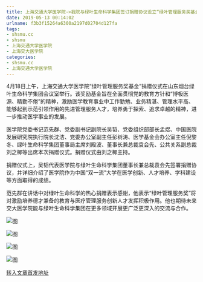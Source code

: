 ```yaml
---
title: 上海交通大学医学院->我院与绿叶生命科学集团签订捐赠协议设立“绿叶管理服务奖基金” | shsmu.cc
date: 2019-05-13 00:14:02
urlname: f3b3f15264a6300a2197d02704d127fa
tags: 
- shsmu.cc
- shsmu
- 上海交通大学医学院
- 上海交大医学院
categories:
- shsmu.cc
- 上海交通大学医学院
---
```



4月18日上午，上海交通大学医学院“绿叶管理服务奖基金”捐赠仪式在山东烟台绿叶生命科学集团会议室举行。该奖励基金旨在全面贯彻党的教育方针和“博极医源、精勤不倦”的精神，激励医学教育事业中工作勤勉、业务精湛、管理水平高、能够起到示范引领作用的先进管理服务人才，培养勇于探索、追求卓越的精神，进一步推动医学事业的发展。

医学院党委书记范先群、党委副书记副院长吴韬、党委组织部部长孟煜、中国医院发展研究院执行院长沈洁、党委办公室副主任彭树涛、医学基金会办公室主任倪黎冬、绿叶生命科学集团董事局主席刘殿波、董事长兼总裁袁会先、公共关系副总裁刘之椰等出席本次捐赠仪式。捐赠仪式由刘之椰主持。

捐赠仪式上，吴韬代表医学院与绿叶生命科学集团董事长兼总裁袁会先签署捐赠协议，并详细介绍了医学院作为中国“双一流”大学在医学创新、人才培养、学科建设等方面取得的成绩。

范先群在讲话中对绿叶生命科学的热心捐赠表示感谢，他表示“绿叶管理服务奖”将对激励培养德才兼备的教育与医疗管理服务创新人才发挥积极作用。他也期待未来交大医学院能与绿叶生命科学集团在更多领域开展更广泛更深入的交流与合作。



![图](https://www.shsmu.edu.cn/__local/3/09/93/BFAAD7968CFC1B4BBDEE6A087B5_F54DD75B_F906.jpg)

![图](https://www.shsmu.edu.cn/__local/3/D5/21/4E899AD830E21A23384B071B7E5_37C4533B_13803.jpg)

![图](https://www.shsmu.edu.cn/__local/C/6F/65/E593841CCF46787372174886C24_0C559B0C_E2CB.jpg)

![图](https://www.shsmu.edu.cn/__local/3/7C/C9/AD1C1F7D58BF676E671E56194AA_1B77E674_14390.jpg)

[转入文章首发地址](https://www.shsmu.edu.cn/news/info/1002/16302.htm)